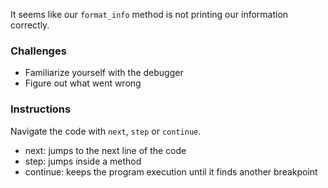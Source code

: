 It seems like our `format_info` method is not printing our information correctly.

### Challenges

- Familiarize yourself with the debugger
- Figure out what went wrong

### Instructions

Navigate the code with `next`, `step` or `continue`.

- next: jumps to the next line of the code
- step: jumps inside a method
- continue: keeps the program execution until it finds another breakpoint
